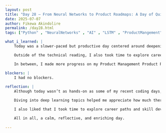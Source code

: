 ```yaml
---
layout: post
title: "Day 28 – From Neural Networks to Product Roadmaps: A Day of Quiet Growth"
date: 2025-07-07
author: Fikewa Akindolire
permalink: /day28.html
tags: ["Python" , "NeuralNetworks" , "AI" , "LSTM" , "ProductMangement" , "ProductRoadmaps" , "CareerGrowth"]

what_i_learned: |
    Today was a slower-paced but productive day centered around deepening my understanding of machine learning, specifically in the area of deep learning algorithms. I spent a good portion of my time reading research articles on Artificial Neural Networks (ANN) and Long Short-Term Memory (LSTM) models through Google Scholar. It was interesting to explore how ANNs are designed to mimic the human brain’s structure and how LSTMs handle sequential data, like time series or natural language, by retaining information over longer periods.

    Outside of the technical reading, I also took time to explore career opportunities in business management. I browsed through job postings, company profiles, and role descriptions to get a better sense of what industries are looking for and where my skills could fit.

    In between, I made more progress on my Product Management Product Roadmap certificate. It’s been helpful learning how to structure product goals, prioritize features, and align roadmaps with business strategies — skills that feel valuable whether I stay in tech, business management, or both.

blockers: |
    I had no blockers. 
  
reflection: |
    Although today wasn’t as hands-on as some of my recent coding days, it felt good to slow down and focus on learning at my own pace. I’ve realized how important it is to have a balance between actively building and quietly absorbing new concepts.

    Diving into deep learning topics helped me appreciate how much there still is to learn in the AI/ML space, and it motivated me to think about how these technologies might be applied in areas like business strategy and product development.

    I also liked that I took time to explore career paths and skill development outside of just coding. It reminded me that professional growth is just as much about knowing your options and building transferable skills as it is about technical expertise.

    All in all, a calm, reflective, and enriching day.
  
---
```

